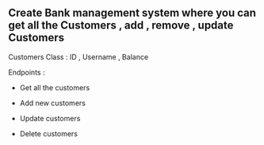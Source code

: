 ## Create Bank management system where you can get all the Customers , add , remove , update Customers

Customers Class : ID , Username , Balance

Endpoints :

- Get all the customers

- Add new customers

- Update customers

- Delete customers




